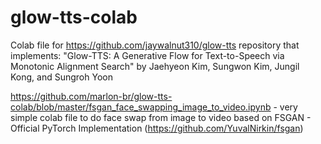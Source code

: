 # glow-tts-colab

Colab file for https://github.com/jaywalnut310/glow-tts repository that implements: "Glow-TTS: A Generative Flow for Text-to-Speech via Monotonic Alignment Search" by Jaehyeon Kim, Sungwon Kim, Jungil Kong, and Sungroh Yoon

https://github.com/marlon-br/glow-tts-colab/blob/master/fsgan_face_swapping_image_to_video.ipynb - very simple colab file to do face swap from image to video based on FSGAN - Official PyTorch Implementation (https://github.com/YuvalNirkin/fsgan)
